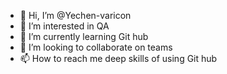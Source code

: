 - 👋 Hi, I’m @Yechen-varicon
- 👀 I’m interested in QA
- 🌱 I’m currently learning Git hub
- 💞️ I’m looking to collaborate on teams
- 📫 How to reach me deep skills of using Git hub

<!---
Yechen-varicon/Yechen-varicon is a ✨ special ✨ repository because its `README.md` (this file) appears on your GitHub profile.
You can click the Preview link to take a look at your changes.
--->
